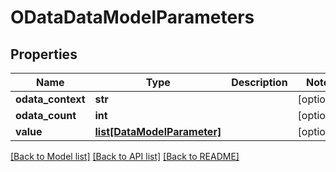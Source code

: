 # ODataDataModelParameters

## Properties
Name | Type | Description | Notes
------------ | ------------- | ------------- | -------------
**odata_context** | **str** |  | [optional] 
**odata_count** | **int** |  | [optional] 
**value** | [**list[DataModelParameter]**](DataModelParameter.md) |  | [optional] 

[[Back to Model list]](../README.md#documentation-for-models) [[Back to API list]](../README.md#documentation-for-api-endpoints) [[Back to README]](../README.md)


